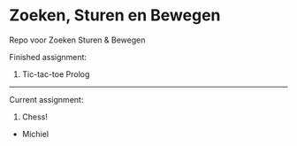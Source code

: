Zoeken, Sturen en Bewegen 
=========================
Repo voor Zoeken Sturen &amp; Bewegen 

Finished assignment:

1. Tic-tac-toe Prolog

---

Current assignment:

1. Chess! 


- Michiel
